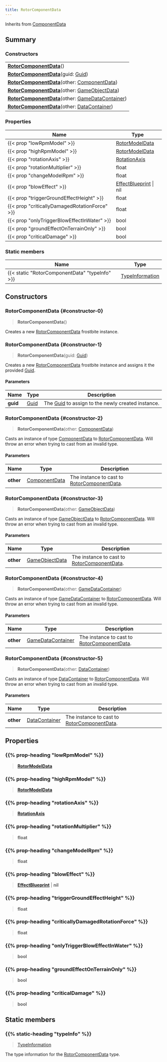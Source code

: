 ```yaml
---
title: RotorComponentData
---
```


Inherits from 
[ComponentData](/vext/ref/fb/componentdata)

## Summary
### Constructors
| |
| ----------- |
| **[RotorComponentData](#constructor-0)**() |
| **[RotorComponentData](#constructor-1)**(guid: [Guid](/vext/ref/shared/class/guid)) |
| **[RotorComponentData](#constructor-2)**(other: [ComponentData](/vext/ref/fb/componentdata)) |
| **[RotorComponentData](#constructor-3)**(other: [GameObjectData](/vext/ref/fb/gameobjectdata)) |
| **[RotorComponentData](#constructor-4)**(other: [GameDataContainer](/vext/ref/fb/gamedatacontainer)) |
| **[RotorComponentData](#constructor-5)**(other: [DataContainer](/vext/ref/shared/class/datacontainer)) |

### Properties
| Name | Type |
| ---- | ---- |
| {{< prop "lowRpmModel" >}} | [RotorModelData](/vext/ref/fb/rotormodeldata) |
| {{< prop "highRpmModel" >}} | [RotorModelData](/vext/ref/fb/rotormodeldata) |
| {{< prop "rotationAxis" >}} | [RotationAxis](/vext/ref/fb/rotationaxis) |
| {{< prop "rotationMultiplier" >}} | float |
| {{< prop "changeModelRpm" >}} | float |
| {{< prop "blowEffect" >}} | [EffectBlueprint](/vext/ref/fb/effectblueprint) \| nil |
| {{< prop "triggerGroundEffectHeight" >}} | float |
| {{< prop "criticallyDamagedRotationForce" >}} | float |
| {{< prop "onlyTriggerBlowEffectInWater" >}} | bool |
| {{< prop "groundEffectOnTerrainOnly" >}} | bool |
| {{< prop "criticalDamage" >}} | bool |

### Static members
| Name | Type |
| ---- | ---- |
| {{< static "RotorComponentData" "typeInfo" >}} | [TypeInformation](/vext/ref/shared/class/typeinformation) |

## Constructors
### RotorComponentData {#constructor-0}
> **RotorComponentData**()

Creates a new [RotorComponentData](/vext/ref/fb/rotorcomponentdata) frostbite instance.

### RotorComponentData {#constructor-1}
> **RotorComponentData**(guid: [Guid](/vext/ref/shared/class/guid))

Creates a new [RotorComponentData](/vext/ref/fb/rotorcomponentdata) frostbite instance and assigns it the provided [Guid](/vext/ref/shared/class/guid).

#### Parameters
| Name | Type | Description |
| ---- | ---- | ----------- |
| **guid** | [Guid](/vext/ref/shared/class/guid) | The [Guid](/vext/ref/shared/class/guid) to assign to the newly created instance. |

### RotorComponentData {#constructor-2}
> **RotorComponentData**(other: [ComponentData](/vext/ref/fb/componentdata))

Casts an instance of type [ComponentData](/vext/ref/fb/componentdata) to [RotorComponentData](/vext/ref/fb/rotorcomponentdata). Will throw an error when trying to cast from an invalid type.

#### Parameters
| Name | Type | Description |
| ---- | ---- | ----------- |
| **other** | [ComponentData](/vext/ref/fb/componentdata) | The instance to cast to [RotorComponentData](/vext/ref/fb/rotorcomponentdata). |

### RotorComponentData {#constructor-3}
> **RotorComponentData**(other: [GameObjectData](/vext/ref/fb/gameobjectdata))

Casts an instance of type [GameObjectData](/vext/ref/fb/gameobjectdata) to [RotorComponentData](/vext/ref/fb/rotorcomponentdata). Will throw an error when trying to cast from an invalid type.

#### Parameters
| Name | Type | Description |
| ---- | ---- | ----------- |
| **other** | [GameObjectData](/vext/ref/fb/gameobjectdata) | The instance to cast to [RotorComponentData](/vext/ref/fb/rotorcomponentdata). |

### RotorComponentData {#constructor-4}
> **RotorComponentData**(other: [GameDataContainer](/vext/ref/fb/gamedatacontainer))

Casts an instance of type [GameDataContainer](/vext/ref/fb/gamedatacontainer) to [RotorComponentData](/vext/ref/fb/rotorcomponentdata). Will throw an error when trying to cast from an invalid type.

#### Parameters
| Name | Type | Description |
| ---- | ---- | ----------- |
| **other** | [GameDataContainer](/vext/ref/fb/gamedatacontainer) | The instance to cast to [RotorComponentData](/vext/ref/fb/rotorcomponentdata). |

### RotorComponentData {#constructor-5}
> **RotorComponentData**(other: [DataContainer](/vext/ref/shared/class/datacontainer))

Casts an instance of type [DataContainer](/vext/ref/shared/class/datacontainer) to [RotorComponentData](/vext/ref/fb/rotorcomponentdata). Will throw an error when trying to cast from an invalid type.

#### Parameters
| Name | Type | Description |
| ---- | ---- | ----------- |
| **other** | [DataContainer](/vext/ref/shared/class/datacontainer) | The instance to cast to [RotorComponentData](/vext/ref/fb/rotorcomponentdata). |

## Properties
### {{% prop-heading "lowRpmModel" %}}
> **[RotorModelData](/vext/ref/fb/rotormodeldata)**

### {{% prop-heading "highRpmModel" %}}
> **[RotorModelData](/vext/ref/fb/rotormodeldata)**

### {{% prop-heading "rotationAxis" %}}
> **[RotationAxis](/vext/ref/fb/rotationaxis)**

### {{% prop-heading "rotationMultiplier" %}}
> **float**

### {{% prop-heading "changeModelRpm" %}}
> **float**

### {{% prop-heading "blowEffect" %}}
> **[EffectBlueprint](/vext/ref/fb/effectblueprint)** | **nil**

### {{% prop-heading "triggerGroundEffectHeight" %}}
> **float**

### {{% prop-heading "criticallyDamagedRotationForce" %}}
> **float**

### {{% prop-heading "onlyTriggerBlowEffectInWater" %}}
> **bool**

### {{% prop-heading "groundEffectOnTerrainOnly" %}}
> **bool**

### {{% prop-heading "criticalDamage" %}}
> **bool**

## Static members
### {{% static-heading "typeInfo" %}}
> [TypeInformation](/vext/ref/shared/class/typeinformation)

The type information for the [RotorComponentData](/vext/ref/fb/rotorcomponentdata) type.

